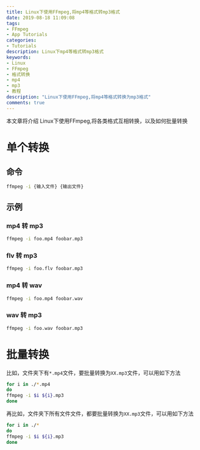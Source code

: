 ```yaml
---
title: Linux下使用FFmpeg,将mp4等格式转mp3格式
date: 2019-08-18 11:09:08
tags:
- FFmpeg
- App Tutorials
categories:
- Tutorials
description: Linux下mp4等格式转mp3格式
keywords:
- Linux
- FFmpeg
- 格式转换
- mp4
- mp3
- 教程
description: "Linux下使用FFmpeg,将mp4等格式转换为mp3格式"  
comments: true  
---
```



本文章将介绍 Linux下使用FFmpeg,将各类格式互相转换，以及如何批量转换
<!--more-->
# 单个转换
## 命令
```bash
ffmpeg -i {输入文件} {输出文件}
```
## 示例
### mp4 转 mp3
```bash
ffmpeg -i foo.mp4 foobar.mp3
```
### flv 转 mp3
```bash
ffmpeg -i foo.flv foobar.mp3
```
### mp4 转 wav
```bash
ffmpeg -i foo.mp4 foobar.wav
```
### wav 转 mp3
```bash
ffmpeg -i foo.wav foobar.mp3
```

# 批量转换
比如，文件夹下有`*.mp4`文件，要批量转换为`XX.mp3`文件，可以用如下方法
```bash
for i in ./*.mp4
do
ffmpeg -i $i ${i}.mp3
done
```

再比如，文件夹下所有文件文件，都要批量转换为`XX.mp3`文件，可以用如下方法
```bash
for i in ./*
do
ffmpeg -i $i ${i}.mp3
done
```
